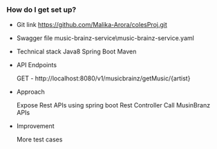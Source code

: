 ### How do I get set up? ###
* Git link
	 https://github.com/Malika-Arora/colesProj.git


* Swagger file
        music-brainz-service\music-brainz-service.yaml


* Technical stack 
	 Java8
	 Spring Boot
	 Maven


* API Endpoints 

	GET - http://localhost:8080/v1/musicbrainz/getMusic/{artist}
	

* Approach

	Expose Rest APIs using spring boot Rest Controller
	Call MusinBranz APIs


* Improvement
	
	More test cases	